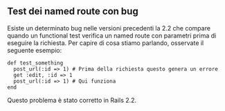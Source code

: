 ## Test dei named route con bug

Esiste un determinato bug nelle versioni precedenti la 2.2 che compare quando un functional test verifica un named route con parametri prima di eseguire la richiesta. Per capire di cosa stiamo parlando, osservate il seguente esempio:

	def test_something
	  post_url(:id => 1) # Prima della richiesta questo genera un errore
	  get :edit, :id => 1
	  post_url(:id => 1) # Qui funziona
	end

Questo problema è stato corretto in Rails 2.2.